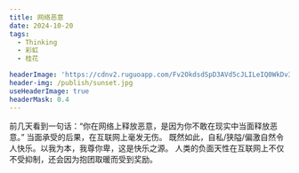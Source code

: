 ```yaml
---
title: 网络恶意
date: 2024-10-20
tags:
  - Thinking
  - 彩虹
  - 桂花

headerImage: 'https://cdnv2.ruguoapp.com/Fv2OkdsdSpD3AVd5cJLILeIQ0WkDv3.jpg'
header-img: /publish/sunset.jpg
useHeaderImage: true
headerMask: 0.4
---
```


前几天看到一句话：“你在网络上释放恶意，是因为你不敢在现实中当面释放恶意。”
当面承受的后果，在互联网上毫发无伤。
既然如此，自私/狭隘/偏激自然令人快乐。以我为本，我尊你卑，这是快乐之源。
人类的负面天性在互联网上不仅不受抑制，还会因为抱团取暖而受到奖励。

